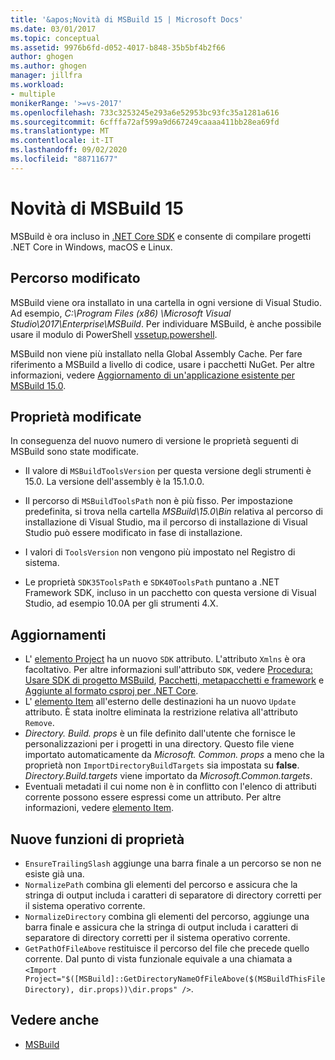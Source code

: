 ```yaml
---
title: '&apos;Novità di MSBuild 15 | Microsoft Docs'
ms.date: 03/01/2017
ms.topic: conceptual
ms.assetid: 9976b6fd-d052-4017-b848-35b5bf4b2f66
author: ghogen
ms.author: ghogen
manager: jillfra
ms.workload:
- multiple
monikerRange: '>=vs-2017'
ms.openlocfilehash: 733c3253245e293a6e52953bc93fc35a1281a616
ms.sourcegitcommit: 6cfffa72af599a9d667249caaaa411bb28ea69fd
ms.translationtype: MT
ms.contentlocale: it-IT
ms.lasthandoff: 09/02/2020
ms.locfileid: "88711677"
---
```

# <a name="whats-new-in-msbuild-15"></a>Novità di MSBuild 15

MSBuild è ora incluso in [.NET Core SDK](https://www.microsoft.com/net/download/core) e consente di compilare progetti .NET Core in Windows, macOS e Linux.

## <a name="changed-path"></a>Percorso modificato

 MSBuild viene ora installato in una cartella in ogni versione di Visual Studio. Ad esempio, *C:\Program Files (x86) \Microsoft Visual Studio\2017\Enterprise\MSBuild*. Per individuare MSBuild, è anche possibile usare il modulo di PowerShell [vssetup.powershell](https://github.com/Microsoft/vssetup.powershell).

 MSBuild non viene più installato nella Global Assembly Cache. Per fare riferimento a MSBuild a livello di codice, usare i pacchetti NuGet. Per altre informazioni, vedere [Aggiornamento di un'applicazione esistente per MSBuild 15.0](../msbuild/updating-an-existing-application.md).

## <a name="changed-properties"></a>Proprietà modificate

 In conseguenza del nuovo numero di versione le proprietà seguenti di MSBuild sono state modificate.

- Il valore di `MSBuildToolsVersion` per questa versione degli strumenti è 15.0. La versione dell'assembly è la 15.1.0.0.

- Il percorso di `MSBuildToolsPath` non è più fisso. Per impostazione predefinita, si trova nella cartella *MSBuild\15.0\Bin* relativa al percorso di installazione di Visual Studio, ma il percorso di installazione di Visual Studio può essere modificato in fase di installazione.

- I valori di `ToolsVersion` non vengono più impostato nel Registro di sistema.

- Le proprietà `SDK35ToolsPath` e `SDK40ToolsPath` puntano a .NET Framework SDK, incluso in un pacchetto con questa versione di Visual Studio, ad esempio 10.0A per gli strumenti 4.X.

## <a name="updates"></a>Aggiornamenti

- L' [elemento Project](../msbuild/project-element-msbuild.md) ha un nuovo `SDK` attributo. L'attributo `Xmlns` è ora facoltativo. Per altre informazioni sull'attributo `SDK`, vedere [Procedura: Usare SDK di progetto MSBuild](../msbuild/how-to-use-project-sdk.md), [Pacchetti, metapacchetti e framework](/dotnet/core/packages) e [Aggiunte al formato csproj per .NET Core](/dotnet/core/tools/csproj).
- L' [elemento Item](../msbuild/item-element-msbuild.md) all'esterno delle destinazioni ha un nuovo `Update` attributo. È stata inoltre eliminata la restrizione relativa all'attributo `Remove`.
- *Directory. Build. props* è un file definito dall'utente che fornisce le personalizzazioni per i progetti in una directory. Questo file viene importato automaticamente da *Microsoft. Common. props* a meno che la proprietà non `ImportDirectoryBuildTargets` sia impostata su **false**. *Directory.Build.targets* viene importato da *Microsoft.Common.targets*.
- Eventuali metadati il cui nome non è in conflitto con l'elenco di attributi corrente possono essere espressi come un attributo. Per altre informazioni, vedere [elemento Item](../msbuild/item-element-msbuild.md).

## <a name="new-property-functions"></a>Nuove funzioni di proprietà

- `EnsureTrailingSlash` aggiunge una barra finale a un percorso se non ne esiste già una.
- `NormalizePath` combina gli elementi del percorso e assicura che la stringa di output includa i caratteri di separatore di directory corretti per il sistema operativo corrente.
- `NormalizeDirectory` combina gli elementi del percorso, aggiunge una barra finale e assicura che la stringa di output includa i caratteri di separatore di directory corretti per il sistema operativo corrente.
- `GetPathOfFileAbove` restituisce il percorso del file che precede quello corrente. Dal punto di vista funzionale equivale a una chiamata a `<Import Project="$([MSBuild]::GetDirectoryNameOfFileAbove($(MSBuildThisFileDirectory), dir.props))\dir.props" />`.

## <a name="see-also"></a>Vedere anche

- [MSBuild](../msbuild/msbuild.md)
